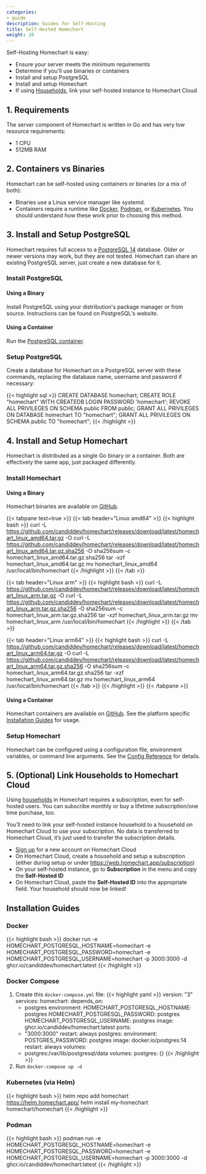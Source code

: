 ```yaml
---
categories:
- guide
description: Guides for Self-Hosting
title: Self-Hosted Homechart
weight: 20
---
```


Self-Hosting Homechart is easy:

- Ensure your server meets the minimum requirements
- Determine if you'll use binaries or containers
- Install and setup PostgreSQL
- Install and setup Homechart
- If using [Households](/pricing/), link your self-hosted instance to Homechart Cloud

## 1. Requirements

The server component of Homechart is written in Go and has very low resource requirements:

- 1 CPU
- 512MB RAM

## 2. Containers vs Binaries

Homechart can be self-hosted using containers or binaries (or a mix of both):

- Binaries use a Linux service manager like systemd.
- Containers require a runtime like [Docker](https://docs.docker.com/get-docker/), [Podman](https://podman.io/), or [Kubernetes](https://kubernetes.io/).  You should understand how these work prior to choosing this method.

## 3. Install and Setup PostgreSQL

Homechart requires full access to a [PostgreSQL 14](https://www.postgresql.org/download/) database. Older or newer versions may work, but they are not tested.  Homechart can share an existing PostgreSQL server, just create a new database for it.

### Install PostgreSQL

#### Using a Binary

Install PostgreSQL using your distribution's package manager or from source.  Instructions can be found on PostgreSQL's website.

#### Using a Container

Run the [PostgreSQL container](https://hub.docker.com/_/postgres).

### Setup PostgreSQL

Create a database for Homechart on a PostgreSQL server with these commands, replacing the database name, username and password if necessary:

{{< highlight sql >}}
CREATE DATABASE homechart;
CREATE ROLE "homechart" WITH CREATEDB LOGIN PASSWORD 'homechart';
REVOKE ALL PRIVILEGES ON SCHEMA public FROM public;
GRANT ALL PRIVILEGES ON DATABASE homechart TO "homechart";
GRANT ALL PRIVILEGES ON SCHEMA public TO "homechart";
{{< /highlight >}}

## 4. Install and Setup Homechart

Homechart is distributed as a single Go binary or a container.  Both are effectively the same app, just packaged differently.

### Install Homechart

#### Using a Binary

Homechart binaries are available on [GitHub](https://github.com/candiddev/homechart/releases).

{{< tabpane text=true >}}
{{< tab header="Linux amd64" >}}
{{< highlight bash >}}
curl -L https://github.com/candiddev/homechart/releases/download/latest/homechart_linux_amd64.tar.gz -O
curl -L https://github.com/candiddev/homechart/releases/download/latest/homechart_linux_amd64.tar.gz.sha256 -O
sha256sum -c homechart_linux_amd64.tar.gz.sha256
tar -xzf homechart_linux_amd64.tar.gz
mv homechart_linux_amd64 /usr/local/bin/homechart
{{< /highlight >}}
{{< /tab >}}

{{< tab header="Linux arm" >}}
{{< highlight bash >}}
curl -L https://github.com/candiddev/homechart/releases/download/latest/homechart_linux_arm.tar.gz -O
curl -L https://github.com/candiddev/homechart/releases/download/latest/homechart_linux_arm.tar.gz.sha256 -O
sha256sum -c homechart_linux_arm.tar.gz.sha256
tar -xzf homechart_linux_arm.tar.gz
mv homechart_linux_arm /usr/local/bin/homechart
{{< /highlight >}}
{{< /tab >}}

{{< tab header="Linux arm64" >}}
{{< highlight bash >}}
curl -L https://github.com/candiddev/homechart/releases/download/latest/homechart_linux_arm64.tar.gz -O
curl -L https://github.com/candiddev/homechart/releases/download/latest/homechart_linux_arm64.tar.gz.sha256 -O
sha256sum -c homechart_linux_arm64.tar.gz.sha256
tar -xzf homechart_linux_arm64.tar.gz
mv homechart_linux_arm64 /usr/local/bin/homechart
{{< /tab >}}
{{< /highlight >}}
{{< /tabpane >}}

#### Using a Container

Homechart containers are available on [GitHub](https://github.com/candiddev/homechart/pkgs/container/homechart).  See the platform specific [Installation Guides](#installation-guides) for usage.

### Setup Homechart

Homechart can be configured using a configuration file, environment variables, or command line arguments.  See the [Config Reference](/docs/references/config) for details.

## 5. (Optional) Link Households to Homechart Cloud

Using [households](/pricing/) in Homechart requires a subscription, even for self-hosted users. You can subscribe monthly or buy a lifetime subscription/one time purchase, too.

You’ll need to link your self-hosted instance household to a household on Homechart Cloud to use your subscription. No data is transferred to Homechart Cloud, it’s just used to transfer the subscription details.

- [Sign up](/docs/guides/getting-started/sign-up) for a new account on Homechart Cloud
- On Homechart Cloud, create a household and setup a subscription (either during setup or under https://web.homechart.app/subscription)
- On your self-hosted instance, go to **Subscription** in the menu and copy the **Self-Hosted ID**
- On Homechart Cloud, paste the **Self-Hosted ID** into the appropriate field. Your household should now be linked!

## Installation Guides

### Docker

{{< highlight bash >}}
docker run -e HOMECHART_POSTGRESQL_HOSTNAME=homechart -e HOMECHART_POSTGRESQL_PASSWORD=homechart -e HOMECHART_POSTGRESQL_USERNAME=homechart -p 3000:3000 -d ghcr.io/candiddev/homechart:latest
{{< /highlight >}}

### Docker Compose

1. Create this `docker-compose.yml` file:
{{< highlight yaml >}}
version: "3"
services:
  homechart:
    depends_on:
      - postgres
    environment:
      HOMECHART_POSTGRESQL_HOSTNAME: postgres
      HOMECHART_POSTGRESQL_PASSWORD: postgres
      HOMECHART_POSTGRESQL_USERNAME: postgres
    image: ghcr.io/candiddev/homechart:latest
    ports:
      - "3000:3000"
    restart: always
  postgres:
    environment:
      POSTGRES_PASSWORD: postgres
    image: docker.io/postgres:14
    restart: always
    volumes:
      - postgres:/var/lib/postgresql/data
volumes:
  postgres: {}
{{< /highlight >}}
2. Run `docker-compose up -d`

### Kubernetes (via Helm)

{{< highlight bash >}}
helm repo add homechart https://helm.homechart.app/
helm install my-homechart homechart/homechart
{{< /highlight >}}

### Podman

{{< highlight bash >}}
podman run -e HOMECHART_POSTGRESQL_HOSTNAME=homechart -e HOMECHART_POSTGRESQL_PASSWORD=homechart -e HOMECHART_POSTGRESQL_USERNAME=homechart -p 3000:3000 -d ghcr.io/candiddev/homechart:latest
{{< /highlight >}}
